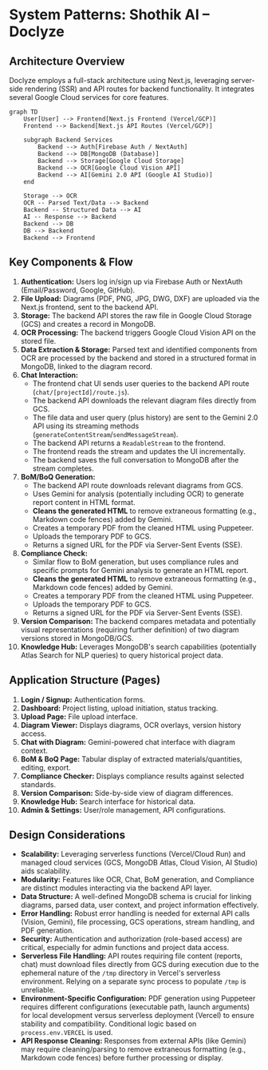 # System Patterns: Shothik AI – Doclyze

## Architecture Overview

Doclyze employs a full-stack architecture using Next.js, leveraging server-side rendering (SSR) and API routes for backend functionality. It integrates several Google Cloud services for core features.

```mermaid
graph TD
    User[User] --> Frontend[Next.js Frontend (Vercel/GCP)]
    Frontend --> Backend[Next.js API Routes (Vercel/GCP)]
    
    subgraph Backend Services
        Backend --> Auth[Firebase Auth / NextAuth]
        Backend --> DB[MongoDB (Database)]
        Backend --> Storage[Google Cloud Storage]
        Backend --> OCR[Google Cloud Vision API]
        Backend --> AI[Gemini 2.0 API (Google AI Studio)]
    end

    Storage --> OCR
    OCR -- Parsed Text/Data --> Backend
    Backend -- Structured Data --> AI
    AI -- Response --> Backend
    Backend --> DB
    DB --> Backend
    Backend --> Frontend
```

## Key Components & Flow

1.  **Authentication:** Users log in/sign up via Firebase Auth or NextAuth (Email/Password, Google, GitHub).
2.  **File Upload:** Diagrams (PDF, PNG, JPG, DWG, DXF) are uploaded via the Next.js frontend, sent to the backend API.
3.  **Storage:** The backend API stores the raw file in Google Cloud Storage (GCS) and creates a record in MongoDB.
4.  **OCR Processing:** The backend triggers Google Cloud Vision API on the stored file.
5.  **Data Extraction & Storage:** Parsed text and identified components from OCR are processed by the backend and stored in a structured format in MongoDB, linked to the diagram record.
6.  **Chat Interaction:**
    *   The frontend chat UI sends user queries to the backend API route (`chat/[projectId]/route.js`).
    *   The backend API downloads the relevant diagram files directly from GCS.
    *   The file data and user query (plus history) are sent to the Gemini 2.0 API using its streaming methods (`generateContentStream`/`sendMessageStream`).
    *   The backend API returns a `ReadableStream` to the frontend.
    *   The frontend reads the stream and updates the UI incrementally.
    *   The backend saves the full conversation to MongoDB after the stream completes.
7.  **BoM/BoQ Generation:**
    *   The backend API route downloads relevant diagrams from GCS.
    *   Uses Gemini for analysis (potentially including OCR) to generate report content in HTML format.
    *   **Cleans the generated HTML** to remove extraneous formatting (e.g., Markdown code fences) added by Gemini.
    *   Creates a temporary PDF from the cleaned HTML using Puppeteer.
    *   Uploads the temporary PDF to GCS.
    *   Returns a signed URL for the PDF via Server-Sent Events (SSE).
8.  **Compliance Check:**
    *   Similar flow to BoM generation, but uses compliance rules and specific prompts for Gemini analysis to generate an HTML report.
    *   **Cleans the generated HTML** to remove extraneous formatting (e.g., Markdown code fences) added by Gemini.
    *   Creates a temporary PDF from the cleaned HTML using Puppeteer.
    *   Uploads the temporary PDF to GCS.
    *   Returns a signed URL for the PDF via Server-Sent Events (SSE).
9.  **Version Comparison:** The backend compares metadata and potentially visual representations (requiring further definition) of two diagram versions stored in MongoDB/GCS.
10. **Knowledge Hub:** Leverages MongoDB's search capabilities (potentially Atlas Search for NLP queries) to query historical project data.

## Application Structure (Pages)

1.  **Login / Signup:** Authentication forms.
2.  **Dashboard:** Project listing, upload initiation, status tracking.
3.  **Upload Page:** File upload interface.
4.  **Diagram Viewer:** Displays diagrams, OCR overlays, version history access.
5.  **Chat with Diagram:** Gemini-powered chat interface with diagram context.
6.  **BoM & BoQ Page:** Tabular display of extracted materials/quantities, editing, export.
7.  **Compliance Checker:** Displays compliance results against selected standards.
8.  **Version Comparison:** Side-by-side view of diagram differences.
9.  **Knowledge Hub:** Search interface for historical data.
10. **Admin & Settings:** User/role management, API configurations.

## Design Considerations

-   **Scalability:** Leveraging serverless functions (Vercel/Cloud Run) and managed cloud services (GCS, MongoDB Atlas, Cloud Vision, AI Studio) aids scalability.
-   **Modularity:** Features like OCR, Chat, BoM generation, and Compliance are distinct modules interacting via the backend API layer.
-   **Data Structure:** A well-defined MongoDB schema is crucial for linking diagrams, parsed data, user context, and project information effectively.
-   **Error Handling:** Robust error handling is needed for external API calls (Vision, Gemini), file processing, GCS operations, stream handling, and PDF generation.
-   **Security:** Authentication and authorization (role-based access) are critical, especially for admin functions and project data access.
-   **Serverless File Handling:** API routes requiring file content (reports, chat) must download files directly from GCS during execution due to the ephemeral nature of the `/tmp` directory in Vercel's serverless environment. Relying on a separate sync process to populate `/tmp` is unreliable.
-   **Environment-Specific Configuration:** PDF generation using Puppeteer requires different configurations (executable path, launch arguments) for local development versus serverless deployment (Vercel) to ensure stability and compatibility. Conditional logic based on `process.env.VERCEL` is used.
-   **API Response Cleaning:** Responses from external APIs (like Gemini) may require cleaning/parsing to remove extraneous formatting (e.g., Markdown code fences) before further processing or display.
